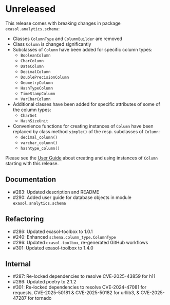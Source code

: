 # Unreleased

This release comes with breaking changes in package `exasol.analytics.schema`:
* Classes `ColumnType` and `ColumnBuilder` are removed
* Class `Column` is changed significantly
* Subclasses of `Column` have been added for specific column types:
  * `BooleanColumn`
  * `CharColumn`
  * `DateColumn`
  * `DecimalColumn`
  * `DoublePrecisionColumn`
  * `GeometryColumn`
  * `HashTypeColumn`
  * `TimeStampColumn`
  * `VarCharColumn`
* Additional classes have been added for specific attributes of some of the column types:
  * `CharSet`
  * `HashSizeUnit`
* Convenience functions for creating instances of `Column` have been replaced by class method `simple()` of the resp. subclasses of `Column`:
  * `decimal_column()`
  * `varchar_column()`
  * `hashtype_column()`


Please see the [User Guide](http://github.com/exasol/advanced-analytics-framework/blob/main/doc/user_guide/database_objects.md) about creating and using instances of `Column` starting with this release.

## Documentation

* #283: Updated description and README
* #290: Added user guide for database objects in module `exasol.analytics.schema`

## Refactoring

* #286: Updated exasol-toolbox to 1.0.1
* #240: Enhanced `schema.column_type.ColumnType`
* #296: Updated `exasol-toolbox`, re-generated GitHub workflows
* #301: Updated exasol-toolbox to 1.4.0

## Internal

* #287: Re-locked dependencies to resolve CVE-2025-43859 for h11
* #286: Updated poetry to 2.1.2
* #301: Re-locked dependencies to resolve CVE-2024-47081 for requests, CVE-2025-50181 & CVE-2025-50182 for urllib3, & CVE-2025-47287 for tornado
